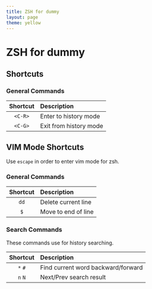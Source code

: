 ```yaml
---
title: ZSH for dummy
layout: page
theme: yellow
---
```


# ZSH for dummy

## Shortcuts

### General Commands

| Shortcut         | Description               |
|:----------------:|:--------------------------|
| `<C-R>`          | Enter to history mode     |
| `<C-G>`          | Exit from history mode    |

## VIM Mode Shortcuts

Use `escape` in order to enter vim mode for zsh.

### General Commands

| Shortcut   | Description               |
|:----------:|:--------------------------|
| `dd`       | Delete current line       |
| `$`        | Move to end of line       |

### Search Commands

These commands use for history searching.

| Shortcut         | Description                         |
|:----------------:|:------------------------------------|
| `*` `#`          | Find current word backward/forward  |
| `n` `N`          | Next/Prev search result             |

